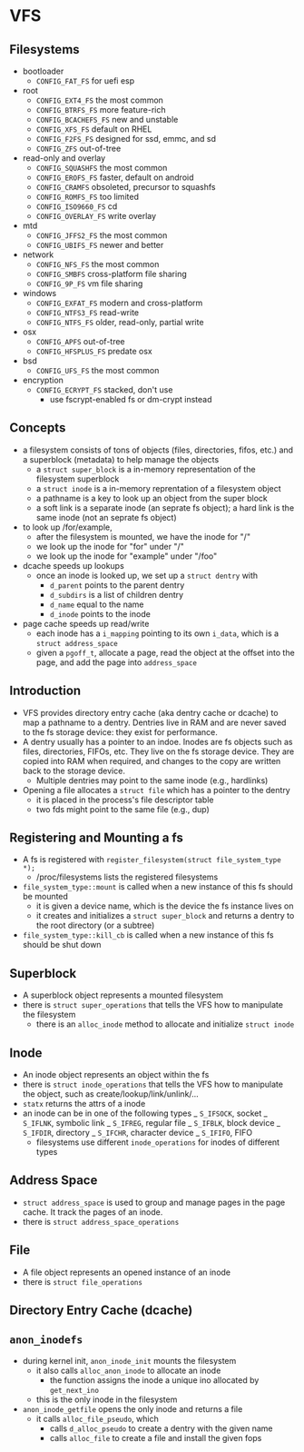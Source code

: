 VFS
===

## Filesystems

- bootloader
  - `CONFIG_FAT_FS` for uefi esp
- root
  - `CONFIG_EXT4_FS` the most common
  - `CONFIG_BTRFS_FS` more feature-rich
  - `CONFIG_BCACHEFS_FS` new and unstable
  - `CONFIG_XFS_FS` default on RHEL
  - `CONFIG_F2FS_FS` designed for ssd, emmc, and sd
  - `CONFIG_ZFS` out-of-tree
- read-only and overlay
  - `CONFIG_SQUASHFS` the most common
  - `CONFIG_EROFS_FS` faster, default on android
  - `CONFIG_CRAMFS` obsoleted, precursor to squashfs
  - `CONFIG_ROMFS_FS` too limited
  - `CONFIG_ISO9660_FS` cd
  - `CONFIG_OVERLAY_FS` write overlay
- mtd
  - `CONFIG_JFFS2_FS` the most common
  - `CONFIG_UBIFS_FS` newer and better
- network
  - `CONFIG_NFS_FS` the most common
  - `CONFIG_SMBFS` cross-platform file sharing
  - `CONFIG_9P_FS` vm file sharing
- windows
  - `CONFIG_EXFAT_FS` modern and cross-platform
  - `CONFIG_NTFS3_FS` read-write
  - `CONFIG_NTFS_FS` older, read-only, partial write
- osx
  - `CONFIG_APFS` out-of-tree
  - `CONFIG_HFSPLUS_FS` predate osx
- bsd
  - `CONFIG_UFS_FS` the most common
- encryption
  - `CONFIG_ECRYPT_FS` stacked, don't use
    - use fscrypt-enabled fs or dm-crypt instead

## Concepts

- a filesystem consists of tons of objects (files, directories, fifos, etc.)
  and a superblock (metadata) to help manage the objects
  - a `struct super_block` is a in-memory representation of the filesystem
    superblock
  - a `struct inode` is a in-memory reprentation of a filesystem object
  - a pathname is a key to look up an object from the super block
  - a soft link is a separate inode (an seprate fs object); a hard link is the
    same inode (not an seprate fs object)
- to look up /for/example,
  - after the filesystem is mounted, we have the inode for "/"
  - we look up the inode for "for" under "/"
  - we look up the inode for "example" under "/foo"
- dcache speeds up lookups
  - once an inode is looked up, we set up a `struct dentry` with
    - `d_parent` points to the parent dentry
    - `d_subdirs` is a list of children dentry
    - `d_name` equal to the name
    - `d_inode` points to the inode
- page cache speeds up read/write
  - each inode has a `i_mapping` pointing to its own `i_data`, which is a
    `struct address_space`
  - given a `pgoff_t`, allocate a page, read the object at the offset into
    the page, and add the page into `address_space`

## Introduction

- VFS provides directory entry cache (aka dentry cache or dcache) to map a
  pathname to a dentry.  Dentries live in RAM and are never saved to the fs
  storage device: they exist for performance.
- A dentry usually has a pointer to an indoe.  Inodes are fs objects such as
  files, directories, FIFOs, etc.  They live on the fs storage device.  They
  are copied into RAM when required, and changes to the copy are written back
  to the storage device.
  - Multiple dentries may point to the same inode (e.g., hardlinks)
- Opening a file allocates a `struct file` which has a pointer to the dentry
  - it is placed in the process's file descriptor table
  - two fds might point to the same file (e.g., dup)

## Registering and Mounting a fs

- A fs is registered with `register_filesystem(struct file_system_type *);`
  - /proc/filesystems lists the registered filesystems
- `file_system_type::mount` is called when a new instance of this fs should be
  mounted
  - it is given a device name, which is the device the fs instance lives on
  - it creates and initializes a `struct super_block` and returns a dentry to
    the root directory (or a subtree)
- `file_system_type::kill_cb` is called when a new instance of this fs should be
  shut down

## Superblock

- A superblock object represents a mounted filesystem
- there is `struct super_operations` that tells the VFS how to manipulate the
  filesystem
  - there is an `alloc_inode` method to allocate and initialize `struct inode`

## Inode

- An inode object represents an object within the fs
- there is `struct inode_operations` that tells the VFS how to manipulate the
  object, such as create/lookup/link/unlink/...
- `statx` returns the attrs of a inode
- an inode can be in one of the following types
  _ `S_IFSOCK`, socket
  _ `S_IFLNK`, symbolic link
  _ `S_IFREG`, regular file
  _ `S_IFBLK`, block device
  _ `S_IFDIR`, directory
  _ `S_IFCHR`, character device
  _ `S_IFIFO`, FIFO
  - filesystems use different `inode_operations` for inodes of different types

## Address Space

- `struct address_space` is used to group and manage pages in the page cache.
  It track the pages of an inode.
- there is `struct address_space_operations`

## File

- A file object represents an opened instance of an inode
- there is `struct file_operations`

## Directory Entry Cache (dcache)

## `anon_inodefs`

- during kernel init, `anon_inode_init` mounts the filesystem
  - it also calls `alloc_anon_inode` to allocate an inode
    - the function assigns the inode a unique ino allocated by `get_next_ino`
  - this is the only inode in the filesystem
- `anon_inode_getfile` opens the only inode and returns a file
  - it calls `alloc_file_pseudo`, which
    - calls `d_alloc_pseudo` to create a dentry with the given name
    - calls `alloc_file` to create a file and install the given fops

